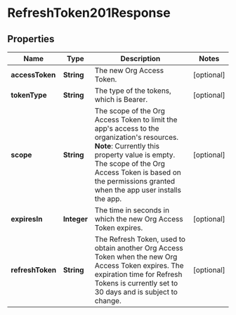 

# RefreshToken201Response


## Properties

| Name | Type | Description | Notes |
|------------ | ------------- | ------------- | -------------|
|**accessToken** | **String** | The new Org Access Token. |  [optional] |
|**tokenType** | **String** | The type of the tokens, which is Bearer. |  [optional] |
|**scope** | **String** | The scope of the Org Access Token to limit the app&#39;s access to the organization&#39;s resources. **Note**: Currently this property value is empty. The scope of the Org Access Token is based on the permissions granted when the app user installs the app.  |  [optional] |
|**expiresIn** | **Integer** | The time in seconds in which the new Org Access Token expires. |  [optional] |
|**refreshToken** | **String** | The Refresh Token, used to obtain another Org Access Token when the new Org Access Token expires. The expiration time for Refresh Tokens is currently set to 30 days and is subject to change. |  [optional] |



